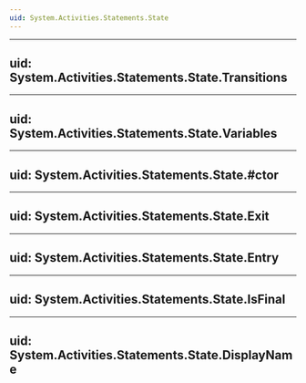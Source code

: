 ```yaml
---
uid: System.Activities.Statements.State
---
```


---
uid: System.Activities.Statements.State.Transitions
---

---
uid: System.Activities.Statements.State.Variables
---

---
uid: System.Activities.Statements.State.#ctor
---

---
uid: System.Activities.Statements.State.Exit
---

---
uid: System.Activities.Statements.State.Entry
---

---
uid: System.Activities.Statements.State.IsFinal
---

---
uid: System.Activities.Statements.State.DisplayName
---
